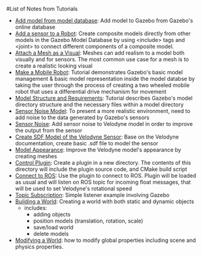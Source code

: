 #List of Notes from Tutorials

- [Add model from model database][1]: Add model to Gazebo from Gazebo's online database
- [Add a sensor to a Robot][2]: Create composite models directly from other models in the Gazebo Model Database by using \<include> tags and \<joint> to connect different components of a composite model.
- [Attach a Mesh as a Visual][3]: Meshes can add realism to a model both visually and for sensors. The most common use case for a mesh is to create a realistic looking visual
- [Make a Mobile Robot][4]: Tutorial demonstrates Gazebo's basic model management & basic model representation inside the model databse by taking the user through the process of creating a two wheeled mobile robot that uses a differential drive mechanism for movement
- [Model Structure and Requirements][5]: Tutorial describes Gazebo's model directory structure and the necessary files within a model directory
- [Sensor Noise Model][6]: To present a more realistic environment, need to add noise to the data generated by Gazebo's sensors
- [Sensor Noise][7]: Add sensor noise to Velodyne model in order to improve the output from the sensor
- [Create SDF Model of the Velodyne Sensor][8]: Base on the Velodyne documentation, create basic .sdf file to model the sensor
- [Model Appearance][9]: Improve the Velodyne model's appearance by creating meshes
- [Control Plugin][10]: Create a plugin in a new directory. The contents of this directory will include the plugin source code, and CMake build script
- [Connect to ROS][11]: Use the plugin to connect to ROS. Plugin will be loaded as usual and will listen on ROS topic for incoming float messages, that will be used to set Velodyne's rotational speed
- [Topic Subscription][12]: Simple listener example involving Gazebo
- [Building a World][13]: Creating a world with both static and dynamic objects
    - includes:
        - adding objects
        - position models (translation, rotation, scale)
        - save/load world
        - delete models
- [Modifying a World][14]: how to modify global properties including scene and physics properties.


[1]: gazebo_notes/add_model_from_model_database.md
[2]: gazebo_notes/add_sensor_to_robot.md
[3]: gazebo_notes/attach_meshes_notes.md
[4]: gazebo_notes/make_a_mobile_robot.md
[5]: gazebo_notes/model_structure_and_requirements_notes.md
[6]: gazebo_notes/sensor_noise_model_info.md
[7]: gazebo_notes/sensor_noise.md
[8]: gazebo_notes/velodyne_gazebo.md
[9]: gazebo_notes/model_appearance_notes.md
[10]: gazebo_notes/control_plugin.md
[11]: gazebo_notes/connect_to_ROS.md
[12]: gazebo_notes/topics_subscription.md
[13]: gazebo_notes/building-a-world.md
[14]: gazebo_notes/modifying-world.md
